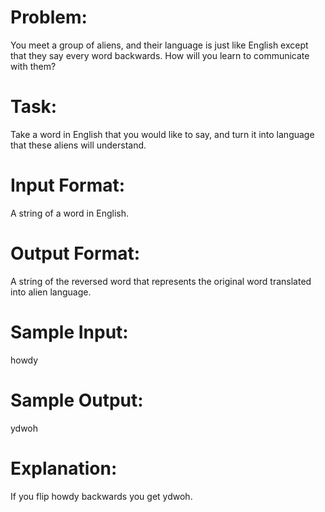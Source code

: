 # Problem:
You meet a group of aliens, and their language is just like English except that they say every word backwards.
How will you learn to communicate with them?

# Task:
Take a word in English that you would like to say, and turn it into language that these aliens will understand.

# Input Format:
A string of a word in English.

# Output Format:
A string of the reversed word that represents the original word translated into alien language.

# Sample Input:
howdy

# Sample Output:
ydwoh

# Explanation:
If you flip howdy backwards you get ydwoh.